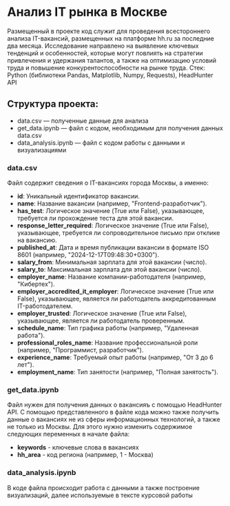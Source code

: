 # Анализ IT рынка в Москве
Размещенный в проекте код служит для проведения всестороннего анализа IT-вакансий, размещенных на платформе hh.ru за последние два месяца. Исследование направлено на выявление ключевых тенденций и особенностей, которые могут повлиять на стратегии привлечения и удержания талантов, а также на оптимизацию условий труда и повышение конкурентоспособности на рынке труда.
Стек: Python (библиотеки Pandas, Matplotlib, Numpy, Requests), HeadHunter API

## Структура проекта: 
- data.csv — полученные данные для анализа
- get_data.ipynb — файл с кодом, необходимым для получения данных data.csv
- data_analysis.ipynb — файл с кодом работы с данными и визуализациями

### data.csv
Файл содержит сведения о IT-вакансиях города Москвы, а именно:
-	**id**: Уникальный идентификатор вакансии.
-	**name**: Название вакансии (например, "Frontend-разработчик").
-	**has_test**: Логическое значение (True или False), указывающее, требуется ли прохождение теста для этой вакансии.
-	**response_letter_required**: Логическое значение (True или False), указывающее, требуется ли сопроводительное письмо при отклике на вакансию.
-	**published_at**: Дата и время публикации вакансии в формате ISO 8601 (например, "2024-12-17T09:48:30+0300").
-	**salary_from**: Минимальная зарплата для этой вакансии (число).
-	**salary_to**: Максимальная зарплата для этой вакансии (число).
-	**employer_name**: Название компании-работодателя (например, "Кибертех").
-	**employer_accredited_it_employer**: Логическое значение (True или False), указывающее, является ли работодатель аккредитованным IT-работодателем.
-	**employer_trusted**: Логическое значение (True или False), указывающее, является ли работодатель проверенным.
-	**schedule_name**: Тип графика работы (например, "Удаленная работа").
-	**professional_roles_name**: Название профессиональной роли (например, "Программист, разработчик").
-	**experience_name**: Требуемый опыт работы (например, "От 3 до 6 лет").
-	**employment_name**: Тип занятости (например, "Полная занятость").


### get_data.ipynb
Файл нужен для получения данных о вакансияъ с помощью HeadHunter API.
С помощью представленного в файле кода можно также получить данные о вакансиях не из сферы информационных технологий, а также не только из Москвы. 
Для этого нужно изменить содержимое следующих переменных в начале файла:

- **keywords** - ключевые слова в вакансиях
- **hh_area**  - код региона (например, 1 - Москва)

### data_analysis.ipynb
В коде файла происходит работа с данными а также построение визуализаций, далее используемые в тексте курсовой работы
